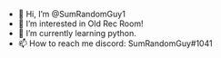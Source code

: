 - 👋 Hi, I’m @SumRandomGuy1
- 👀 I’m interested in Old Rec Room!
- 🌱 I’m currently learning python.
- 📫 How to reach me discord: SumRandomGuy#1041
